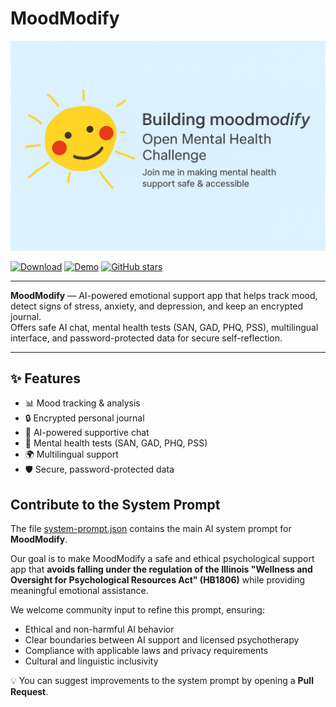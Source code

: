 # MoodModify

![MoodModify Banner](https://raw.githubusercontent.com/kaskolive/moodmodify/main/ChatGPT%20Image%209%20%D0%B0%D0%B2%D0%B3.%202025%20%D0%B3.%2C%2016_58_55.png)

[![Download](https://img.shields.io/badge/Download-APK-blue)](https://your-download-link)
[![Demo](https://img.shields.io/badge/Live-Demo-green)](https://your-demo-link)
[![GitHub stars](https://img.shields.io/github/stars/YourUsername/moodmodify?style=social)](https://github.com/YourUsername/moodmodify/stargazers)

---

**MoodModify** — AI-powered emotional support app that helps track mood, detect signs of stress, anxiety, and depression, and keep an encrypted journal.  
Offers safe AI chat, mental health tests (SAN, GAD, PHQ, PSS), multilingual interface, and password-protected data for secure self-reflection.

---

## ✨ Features
- 📊 Mood tracking & analysis  
- 🔒 Encrypted personal journal  
- 🤖 AI-powered supportive chat  
- 🧠 Mental health tests (SAN, GAD, PHQ, PSS)  
- 🌍 Multilingual support  
- 🛡 Secure, password-protected data  

## Contribute to the System Prompt

The file [system-prompt.json](system-prompt.json) contains the main AI system prompt for **MoodModify**.

Our goal is to make MoodModify a safe and ethical psychological support app that **avoids falling under the regulation of the Illinois "Wellness and Oversight for Psychological Resources Act" (HB1806)** while providing meaningful emotional assistance.

We welcome community input to refine this prompt, ensuring:
- Ethical and non-harmful AI behavior
- Clear boundaries between AI support and licensed psychotherapy
- Compliance with applicable laws and privacy requirements
- Cultural and linguistic inclusivity

💡 You can suggest improvements to the system prompt by opening a **Pull Request**.

